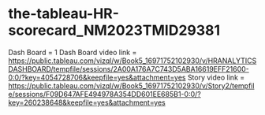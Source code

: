 # the-tableau-HR-scorecard_NM2023TMID29381
Dash Board = 1
Dash Board video link = https://public.tableau.com/vizql/w/Book5_16971752102930/v/HRANALYTICSDASHBOARD/tempfile/sessions/2A00A176A7C743D5ABA16619EFF21600-0:0/?key=4054728706&keepfile=yes&attachment=yes
Story video link = https://public.tableau.com/vizql/w/Book5_16971752102930/v/Story2/tempfile/sessions/F09D647AFE494978A354DD601EE685B1-0:0/?key=260238648&keepfile=yes&attachment=yes
